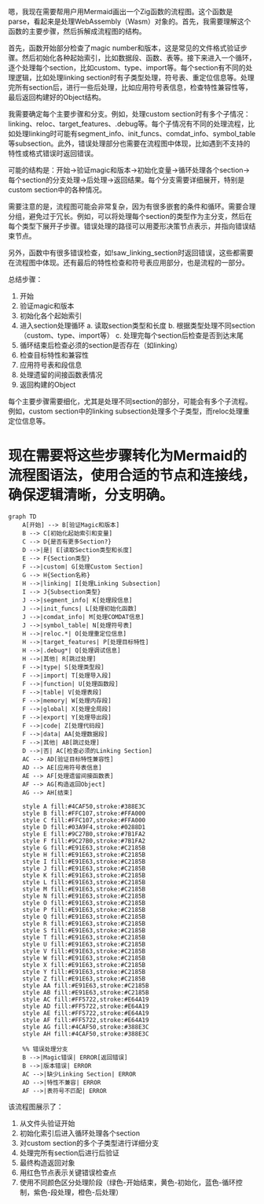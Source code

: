 嗯，我现在需要帮用户用Mermaid画出一个Zig函数的流程图。这个函数是parse，看起来是处理WebAssembly（Wasm）对象的。首先，我需要理解这个函数的主要步骤，然后拆解成流程图的结构。

首先，函数开始部分检查了magic number和版本，这是常见的文件格式验证步骤。然后初始化各种起始索引，比如数据段、函数、表等。接下来进入一个循环，逐个处理每个section，比如custom、type、import等。每个section有不同的处理逻辑，比如处理linking section时有子类型处理，符号表、重定位信息等。处理完所有section后，进行一些后处理，比如应用符号表信息，检查特性兼容性等，最后返回构建好的Object结构。

我需要确定每个主要步骤和分支。例如，处理custom section时有多个子情况：linking、reloc、target_features、.debug等。每个子情况有不同的处理流程，比如处理linking时可能有segment_info、init_funcs、comdat_info、symbol_table等subsection。此外，错误处理部分也需要在流程图中体现，比如遇到不支持的特性或格式错误时返回错误。

可能的结构是：开始→验证magic和版本→初始化变量→循环处理各个section→每个section的分支处理→后处理→返回结果。每个分支需要详细展开，特别是custom section中的各种情况。

需要注意的是，流程图可能会非常复杂，因为有很多嵌套的条件和循环。需要合理分组，避免过于冗长。例如，可以将处理每个section的类型作为主分支，然后在每个类型下展开子步骤。错误处理的路径可以用菱形决策节点表示，并指向错误结束节点。

另外，函数中有很多错误检查，如!saw_linking_section时返回错误，这些都需要在流程图中体现。还有最后的特性检查和符号表应用部分，也是流程的一部分。

总结步骤：
1. 开始
2. 验证magic和版本
3. 初始化各个起始索引
4. 进入section处理循环
   a. 读取section类型和长度
   b. 根据类型处理不同section（custom、type、import等）
   c. 处理完每个section后检查是否到达末尾
5. 循环结束后检查必须的section是否存在（如linking）
6. 检查目标特性和兼容性
7. 应用符号表和段信息
8. 处理遗留的间接函数表情况
9. 返回构建的Object

每个主要步骤需要细化，尤其是处理不同section的部分，可能会有多个子流程。例如，custom section中的linking subsection处理多个子类型，而reloc处理重定位信息等。

现在需要将这些步骤转化为Mermaid的流程图语法，使用合适的节点和连接线，确保逻辑清晰，分支明确。
================================================
```mermaid
graph TD
    A[开始] --> B[验证Magic和版本]
    B --> C[初始化起始索引和变量]
    C --> D{是否有更多Section?}
    D -->|是| E[读取Section类型和长度]
    E --> F{Section类型}
    F -->|custom| G[处理Custom Section]
    G --> H{Section名称}
    H -->|linking| I[处理Linking Subsection]
    I --> J{Subsection类型}
    J -->|segment_info| K[处理段信息]
    J -->|init_funcs| L[处理初始化函数]
    J -->|comdat_info| M[处理COMDAT信息]
    J -->|symbol_table| N[处理符号表]
    H -->|reloc.*| O[处理重定位信息]
    H -->|target_features| P[处理目标特性]
    H -->|.debug*| Q[处理调试信息]
    H -->|其他| R[跳过处理]
    F -->|type| S[处理类型段]
    F -->|import| T[处理导入段]
    F -->|function| U[处理函数段]
    F -->|table| V[处理表段]
    F -->|memory| W[处理内存段]
    F -->|global| X[处理全局段]
    F -->|export| Y[处理导出段]
    F -->|code| Z[处理代码段]
    F -->|data| AA[处理数据段]
    F -->|其他| AB[跳过处理]
    D -->|否| AC[检查必须的Linking Section]
    AC --> AD[验证目标特性兼容性]
    AD --> AE[应用符号表信息]
    AE --> AF[处理遗留间接函数表]
    AF --> AG[构造返回Object]
    AG --> AH[结束]

    style A fill:#4CAF50,stroke:#388E3C
    style B fill:#FFC107,stroke:#FFA000
    style C fill:#FFC107,stroke:#FFA000
    style D fill:#03A9F4,stroke:#0288D1
    style E fill:#9C27B0,stroke:#7B1FA2
    style F fill:#9C27B0,stroke:#7B1FA2
    style G fill:#E91E63,stroke:#C2185B
    style H fill:#E91E63,stroke:#C2185B
    style I fill:#E91E63,stroke:#C2185B
    style J fill:#E91E63,stroke:#C2185B
    style K fill:#E91E63,stroke:#C2185B
    style L fill:#E91E63,stroke:#C2185B
    style M fill:#E91E63,stroke:#C2185B
    style N fill:#E91E63,stroke:#C2185B
    style O fill:#E91E63,stroke:#C2185B
    style P fill:#E91E63,stroke:#C2185B
    style Q fill:#E91E63,stroke:#C2185B
    style R fill:#E91E63,stroke:#C2185B
    style S fill:#E91E63,stroke:#C2185B
    style T fill:#E91E63,stroke:#C2185B
    style U fill:#E91E63,stroke:#C2185B
    style V fill:#E91E63,stroke:#C2185B
    style W fill:#E91E63,stroke:#C2185B
    style X fill:#E91E63,stroke:#C2185B
    style Y fill:#E91E63,stroke:#C2185B
    style Z fill:#E91E63,stroke:#C2185B
    style AA fill:#E91E63,stroke:#C2185B
    style AB fill:#E91E63,stroke:#C2185B
    style AC fill:#FF5722,stroke:#E64A19
    style AD fill:#FF5722,stroke:#E64A19
    style AE fill:#FF5722,stroke:#E64A19
    style AF fill:#FF5722,stroke:#E64A19
    style AG fill:#4CAF50,stroke:#388E3C
    style AH fill:#4CAF50,stroke:#388E3C

    %% 错误处理分支
    B -->|Magic错误| ERROR[返回错误]
    B -->|版本错误| ERROR
    AC -->|缺少Linking Section| ERROR
    AD -->|特性不兼容| ERROR
    AF -->|表符号不匹配| ERROR
``` 

该流程图展示了：
1. 从文件头验证开始
2. 初始化索引后进入循环处理各个section
3. 对custom section的多个子类型进行详细分支
4. 处理完所有section后进行后验证
5. 最终构造返回对象
6. 用红色节点表示关键错误检查点
7. 使用不同颜色区分处理阶段（绿色-开始结束，黄色-初始化，蓝色-循环控制，紫色-段处理，橙色-后处理）